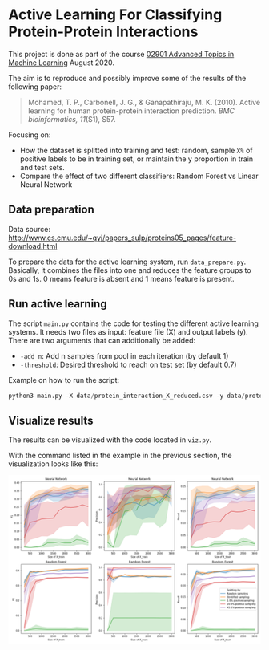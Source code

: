 # Active Learning For Classifying Protein-Protein Interactions
This project is done as part of the course [02901 Advanced Topics in Machine Learning](https://kurser.dtu.dk/course/02901) August 2020. 

The aim is to reproduce and possibly improve some of the results of the following paper:
> Mohamed, T. P., Carbonell, J. G., & Ganapathiraju, M. K. (2010). Active learning for human protein-protein interaction prediction. *BMC bioinformatics, 11*(S1), S57.

Focusing on: 
* How the dataset is splitted into training and test: random, sample `X%` of positive labels to be in training set, or maintain the y proportion in train and test sets.
* Compare the effect of two different classifiers: Random Forest vs Linear Neural Network

## Data preparation
Data source: http://www.cs.cmu.edu/~qyj/papers_sulp/proteins05_pages/feature-download.html

To prepare the data for the active learning system, run `data_prepare.py`. Basically, it combines the files into one and reduces the feature groups to 0s and 1s. 0 means feature is absent and 1 means feature is present.

## Run active learning
The script `main.py` contains the code for testing the different active learning systems. It needs two files as input: feature file (X) and output labels (y). 
There are two arguments that can additionally be added:
* `-add_n`: Add n samples from pool in each iteration (by default 1)
* `-threshold`: Desired threshold to reach on test set (by default 0.7)

Example on how to run the script:
```python
python3 main.py -X data/protein_interaction_X_reduced.csv -y data/protein_interaction_y.csv -an 250
```

## Visualize results
The results can be visualized with the code located in `viz.py`.

With the command listed in the example in the previous section, the visualization looks like this:

![results visualization](results.png)